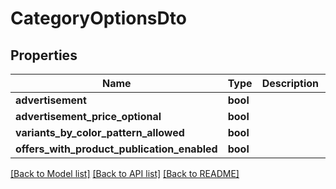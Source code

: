 # CategoryOptionsDto

## Properties
Name | Type | Description | Notes
------------ | ------------- | ------------- | -------------
**advertisement** | **bool** |  | [optional] 
**advertisement_price_optional** | **bool** |  | [optional] 
**variants_by_color_pattern_allowed** | **bool** |  | [optional] 
**offers_with_product_publication_enabled** | **bool** |  | [optional] 

[[Back to Model list]](../README.md#documentation-for-models) [[Back to API list]](../README.md#documentation-for-api-endpoints) [[Back to README]](../README.md)


